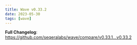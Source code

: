 ```yaml
---
title: Wave v0.33.2
date: 2023-05-30
tags: [wave]
---
```


**Full Changelog**: https://github.com/seqeralabs/wave/compare/v0.33.1...v0.33.2
